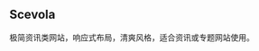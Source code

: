 ﻿---
name: Scevola
coverUrl: /images/theme/cover.png
price: 0
thumbUrls:
  - /images/theme/thumb1.png
  - /images/theme/thumb2.png
  - /images/theme/thumb3.png
summary: 极简资讯类网站，响应式布局，清爽风格，适合资讯或专题网站使用。
tags:
  - 橙色
  - 响应式
  - 资讯站
compatibilities:
  - SSCMS 7.1.x
  - SSCMS 6.15.x
---

## Scevola

极简资讯类网站，响应式布局，清爽风格，适合资讯或专题网站使用。
